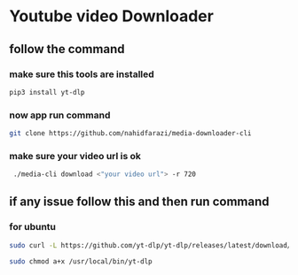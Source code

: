 # Youtube video Downloader

## follow the command

### make sure this tools are installed

```sh
pip3 install yt-dlp
```
### now app run command

```sh
git clone https://github.com/nahidfarazi/media-downloader-cli
```


### make sure your video url is ok
```sh
 ./media-cli download <"your video url"> -r 720
```
## if any issue follow this and then run command
### for ubuntu

```sh
sudo curl -L https://github.com/yt-dlp/yt-dlp/releases/latest/download/yt-dlp -o /usr/local/bin/yt-dlp
```
```sh
sudo chmod a+x /usr/local/bin/yt-dlp
```
